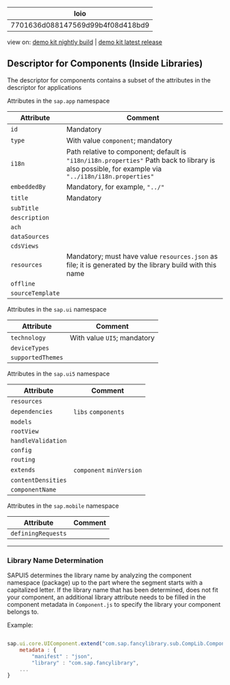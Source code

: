 <!-- loio7701636d088147569d99b4f08d418bd9 -->

| loio |
| -----|
| 7701636d088147569d99b4f08d418bd9 |

<div id="loio">

view on: [demo kit nightly build](https://openui5nightly.hana.ondemand.com/#/topic/7701636d088147569d99b4f08d418bd9) | [demo kit latest release](https://openui5.hana.ondemand.com/#/topic/7701636d088147569d99b4f08d418bd9)</div>

## Descriptor for Components \(Inside Libraries\)

The descriptor for components contains a subset of the attributes in the descriptor for applications

Attributes in the `sap.app` namespace<a name="loio7701636d088147569d99b4f08d418bd9__table_rpm_xjz_45"/>

|Attribute|Comment|
|---------|-------|
| `id` |Mandatory|
| `type` |With value `component`; mandatory|
| `i18n` |Path relative to component; default is `"i18n/i18n.properties"` Path back to library is also possible, for example via `"../i18n/i18n.properties"` |
| `embeddedBy` |Mandatory, for example, `"../"` |
| `title` |Mandatory|
| `subTitle` | |
| `description` | |
| `ach` | |
| `dataSources` | |
| `cdsViews` | |
| `resources` |Mandatory; must have value `resources.json` as file; it is generated by the library build with this name|
| `offline` | |
| `sourceTemplate` | |

Attributes in the `sap.ui` namespace<a name="loio7701636d088147569d99b4f08d418bd9__table_sry_dlz_45"/>

|Attribute|Comment|
|---------|-------|
| `technology` |With value `UI5`; mandatory|
| `deviceTypes` | |
| `supportedThemes` | |

Attributes in the `sap.ui5` namespace<a name="loio7701636d088147569d99b4f08d418bd9__table_ydc_bmz_45"/>

|Attribute|Comment|
|---------|-------|
| `resources` | |
| `dependencies` | `libs` `components` |
| `models` | |
| `rootView` | |
| `handleValidation` | |
| `config` | |
| `routing` | |
| `extends` | `component` `minVersion` |
| `contentDensities` | |
| `componentName` | |

Attributes in the `sap.mobile` namespace<a name="loio7701636d088147569d99b4f08d418bd9__table_o1x_lmz_45"/>

|Attribute|Comment|
|---------|-------|
| `definingRequests` | |

***

### Library Name Determination

SAPUI5 determines the library name by analyzing the component namespace \(package\) up to the part where the segment starts with a capitalized letter. If the library name that has been determined, does not fit your component, an additional library attribute needs to be filled in the component metadata in `Component.js` to specify the library your component belongs to.

Example:

``` js

sap.ui.core.UIComponent.extend("com.sap.fancylibrary.sub.CompLib.Component", {
    metadata : {
        "manifest" : "json",
        "library" : "com.sap.fancylibrary",
    ...
}
```

